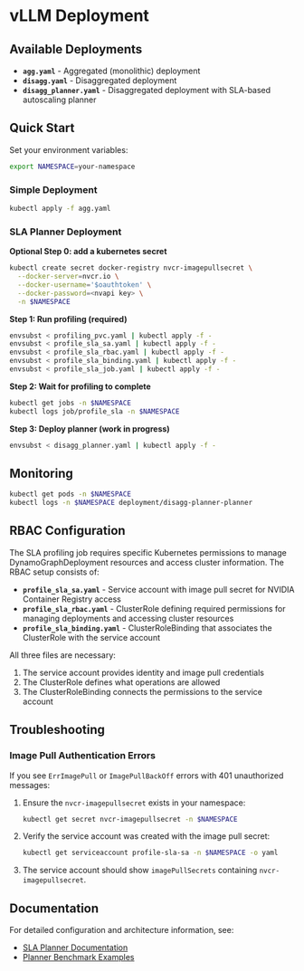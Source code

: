 # vLLM Deployment

## Available Deployments

- **`agg.yaml`** - Aggregated (monolithic) deployment
- **`disagg.yaml`** - Disaggregated deployment
- **`disagg_planner.yaml`** - Disaggregated deployment with SLA-based autoscaling planner

## Quick Start

Set your environment variables:
```bash
export NAMESPACE=your-namespace
```

### Simple Deployment
```bash
kubectl apply -f agg.yaml
```

### SLA Planner Deployment

**Optional Step 0: add a kubernetes secret**

```bash
kubectl create secret docker-registry nvcr-imagepullsecret \
  --docker-server=nvcr.io \
  --docker-username='$oauthtoken' \
  --docker-password=<nvapi key> \
  -n $NAMESPACE
```

**Step 1: Run profiling (required)**
```bash
envsubst < profiling_pvc.yaml | kubectl apply -f -
envsubst < profile_sla_sa.yaml | kubectl apply -f -
envsubst < profile_sla_rbac.yaml | kubectl apply -f -
envsubst < profile_sla_binding.yaml | kubectl apply -f -
envsubst < profile_sla_job.yaml | kubectl apply -f -
```

**Step 2: Wait for profiling to complete**
```bash
kubectl get jobs -n $NAMESPACE
kubectl logs job/profile_sla -n $NAMESPACE
```

**Step 3: Deploy planner (work in progress)**
```bash
envsubst < disagg_planner.yaml | kubectl apply -f -
```

## Monitoring

```bash
kubectl get pods -n $NAMESPACE
kubectl logs -n $NAMESPACE deployment/disagg-planner-planner
```

## RBAC Configuration

The SLA profiling job requires specific Kubernetes permissions to manage DynamoGraphDeployment resources and access cluster information. The RBAC setup consists of:

- **`profile_sla_sa.yaml`** - Service account with image pull secret for NVIDIA Container Registry access
- **`profile_sla_rbac.yaml`** - ClusterRole defining required permissions for managing deployments and accessing cluster resources
- **`profile_sla_binding.yaml`** - ClusterRoleBinding that associates the ClusterRole with the service account

All three files are necessary:
1. The service account provides identity and image pull credentials
2. The ClusterRole defines what operations are allowed
3. The ClusterRoleBinding connects the permissions to the service account

## Troubleshooting

### Image Pull Authentication Errors

If you see `ErrImagePull` or `ImagePullBackOff` errors with 401 unauthorized messages:

1. Ensure the `nvcr-imagepullsecret` exists in your namespace:
   ```bash
   kubectl get secret nvcr-imagepullsecret -n $NAMESPACE
   ```

2. Verify the service account was created with the image pull secret:
   ```bash
   kubectl get serviceaccount profile-sla-sa -n $NAMESPACE -o yaml
   ```

3. The service account should show `imagePullSecrets` containing `nvcr-imagepullsecret`.

## Documentation

For detailed configuration and architecture information, see:
- [SLA Planner Documentation](../../../docs/architecture/sla_planner.md)
- [Planner Benchmark Examples](../../../docs/guides/planner_benchmark/README.md)
